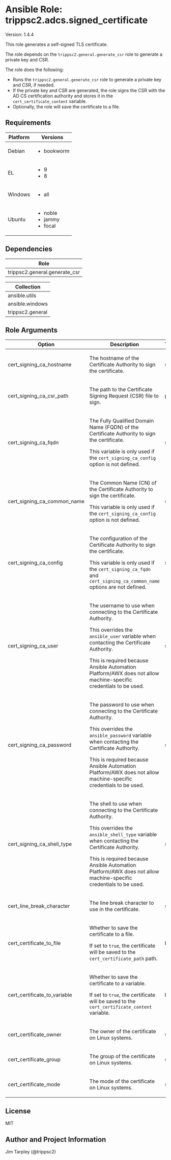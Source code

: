 <!-- BEGIN_ANSIBLE_DOCS -->

# Ansible Role: trippsc2.adcs.signed_certificate
Version: 1.4.4

This role generates a self-signed TLS certificate.

The role depends on the `trippsc2.general.generate_csr` role to generate a private key and CSR.

The role does the following:
  - Runs the `trippsc2.general.generate_csr` role to generate a private key and CSR, if needed.
  - If the private key and CSR are generated, the role signs the CSR with the AD CS certification authority and stores it in the `cert_certificate_content` variable.
  - Optionally, the role will save the certificate to a file.


## Requirements

| Platform | Versions |
| -------- | -------- |
| Debian | <ul><li>bookworm</li></ul> |
| EL | <ul><li>9</li><li>8</li></ul> |
| Windows | <ul><li>all</li></ul> |
| Ubuntu | <ul><li>noble</li><li>jammy</li><li>focal</li></ul> |

## Dependencies
| Role |
| ---- |
| trippsc2.general.generate_csr |

| Collection |
| ---------- |
| ansible.utils |
| ansible.windows |
| trippsc2.general |

## Role Arguments
|Option|Description|Type|Required|Choices|Default|
|---|---|---|---|---|---|
| cert_signing_ca_hostname | <p>The hostname of the Certificate Authority to sign the certificate.</p> | str | yes |  |  |
| cert_signing_ca_csr_path | <p>The path to the Certificate Signing Request (CSR) file to sign.</p> | path | no |  | C:\Windows\temp\{{ inventory_hostname }}.req |
| cert_signing_ca_fqdn | <p>The Fully Qualified Domain Name (FQDN) of the Certificate Authority to sign the certificate.</p><p>This variable is only used if the `cert_signing_ca_config` option is not defined.</p> | str | no |  | {{ hostvars[cert_signing_ca_hostname].ansible_fqdn }} |
| cert_signing_ca_common_name | <p>The Common Name (CN) of the Certificate Authority to sign the certificate.</p><p>This variable is only used if the `cert_signing_ca_config` option is not defined.</p> | str | no |  |  |
| cert_signing_ca_config | <p>The configuration of the Certificate Authority to sign the certificate.</p><p>This variable is only used if the `cert_signing_ca_fqdn` and `cert_signing_ca_common_name` options are not defined.</p> | str | no |  | {{ cert_signing_ca_fqdn }}\{{ cert_signing_ca_common_name }} |
| cert_signing_ca_user | <p>The username to use when connecting to the Certificate Authority.</p><p>This overrides the `ansible_user` variable when contacting the Certificate Authority.</p><p>This is required because Ansible Automation Platform/AWX does not allow machine-specific credentials to be used.</p> | str | yes |  |  |
| cert_signing_ca_password | <p>The password to use when connecting to the Certificate Authority.</p><p>This overrides the `ansible_password` variable when contacting the Certificate Authority.</p><p>This is required because Ansible Automation Platform/AWX does not allow machine-specific credentials to be used.</p> | str | yes |  |  |
| cert_signing_ca_shell_type | <p>The shell to use when connecting to the Certificate Authority.</p><p>This overrides the `ansible_shell_type` variable when contacting the Certificate Authority.</p><p>This is required because Ansible Automation Platform/AWX does not allow machine-specific credentials to be used.</p> | str | yes |  |  |
| cert_line_break_character | <p>The line break character to use in the certificate.</p> | str | no |  | \n |
| cert_certificate_to_file | <p>Whether to save the certificate to a file.</p><p>If set to `true`, the certificate will be saved to the `cert_certificate_path` path.</p> | bool | no |  | True |
| cert_certificate_to_variable | <p>Whether to save the certificate to a variable.</p><p>If set to `true`, the certificate will be saved to the `cert_certificate_content` variable.</p> | bool | no |  | False |
| cert_certificate_owner | <p>The owner of the certificate on Linux systems.</p> | str | no |  | root |
| cert_certificate_group | <p>The group of the certificate on Linux systems.</p> | str | no |  | root |
| cert_certificate_mode | <p>The mode of the certificate on Linux systems.</p> | str | no |  | 0644 |


## License
MIT

## Author and Project Information
Jim Tarpley (@trippsc2)
<!-- END_ANSIBLE_DOCS -->
